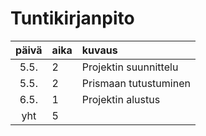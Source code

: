 # Tuntikirjanpito

| päivä | aika | kuvaus                |
| :---: | :--- | :-------------------- |
| 5.5.  | 2    | Projektin suunnittelu |
| 5.5.  | 2    | Prismaan tutustuminen |
| 6.5.  | 1    | Projektin alustus     |
|  yht  | 5    |                       |

